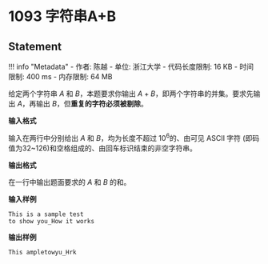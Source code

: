 
# 1093 字符串A+B

## Statement

!!! info "Metadata"
    - 作者: 陈越
    - 单位: 浙江大学
    - 代码长度限制: 16 KB
    - 时间限制: 400 ms
    - 内存限制: 64 MB

给定两个字符串 $A$ 和 $B$，本题要求你输出 $A+B$，即两个字符串的并集。要求先输出 $A$，再输出 $B$，但**重复的字符必须被剔除**。

**输入格式**

输入在两行中分别给出 $A$ 和 $B$，均为长度不超过 $10^6$的、由可见 ASCII 字符 (即码值为32~126)和空格组成的、由回车标识结束的非空字符串。

**输出格式**

在一行中输出题面要求的 $A$ 和 $B$ 的和。

**输入样例**
```plaintext
This is a sample test
to show you_How it works
```

**输出样例**
```plaintext
This ampletowyu_Hrk
```

